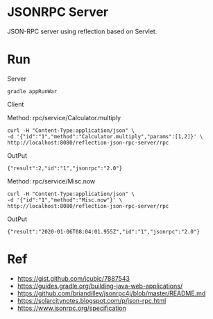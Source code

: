# JSONRPC Server

JSON-RPC server using reflection based on Servlet.

# Run

Server

    gradle appRunWar

Client

Method: rpc/service/Calculator.multiply

    curl -H "Content-Type:application/json" \
    -d '{"id":"1","method":"Calculator.multiply","params":[1,2]}' \
    http://localhost:8080/reflection-json-rpc-server/rpc

OutPut

    {"result":2,"id":"1","jsonrpc":"2.0"}

Method: rpc/service/Misc.now

    curl -H "Content-Type:application/json" \
    -d '{"id":"1","method":"Misc.now"}' \
    http://localhost:8080/reflection-json-rpc-server/rpc

OutPut

    {"result":"2020-01-06T08:04:01.955Z","id":"1","jsonrpc":"2.0"}

# Ref

* https://gist.github.com/jcubic/7887543
* https://guides.gradle.org/building-java-web-applications/
* https://github.com/briandilley/jsonrpc4j/blob/master/README.md
* https://solarcitynotes.blogspot.com/p/json-rpc.html
* https://www.jsonrpc.org/specification